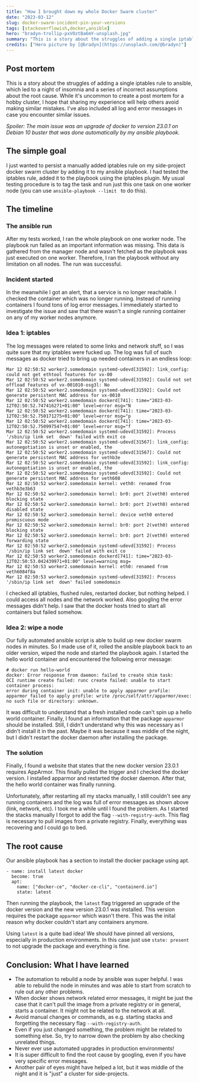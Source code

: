 ```yaml
---
title: "How I brought down my whole Docker Swarm cluster"
date: "2023-03-12"
slug: docker-swarm-incident-pin-your-versions
tags: [stackoverflowish,docker,ansible]
hero: "bradyn-trollip-pxVOztBa6mY-unsplash.jpg"
summary: "This is a story about the struggles of adding a single iptables rule to ansible, which led to a night of insomnia and a series of incorrect assumptions about the root cause. While it's uncommon to create a post mortem for a hobby cluster, I hope that sharing my experience will help others avoid making similar mistakes. I've also included all log and error messages in case you encounter similar issues."
credits: ["Hero picture by [@bradyn](https://unsplash.com/@bradyn)"]
---
```


## Post mortem

This is a story about the struggles of adding a single iptables rule to ansible, which led to a night of insomnia and a series of incorrect assumptions about the root cause. While it's uncommon to create a post mortem for a hobby cluster, I hope that sharing my experience will help others avoid making similar mistakes. I've also included all log and error messages in case you encounter similar issues.

*Spoiler: The main issue
was an upgrade of docker to version 23.0.1 on Debian 10 buster that was done automatically by my
ansible playbook.*

## The simple goal

I just wanted to persist a manually added iptables rule on my side-project docker swarm cluster by adding it to my ansible playbook.
I had tested the iptables rule, added it to the playbook using the iptables plugin. My usual testing procedure
is to tag the task and run just this one task on one worker node (you can use `ansible-playbook --limit ` to do this).

## The timeline

### The ansible run

After my tests worked, I ran the whole playbook on one worker node. The playbook run failed as an important information
was missing. This data is gathered from the manager node and wasn't fetched as the playbook was just executed on one worker.
Therefore, I ran the playbook without any limitation on all nodes. The run was successful.

### Incident started

In the meanwhile I got an alert, that a service is no longer reachable. I checked the container which was no longer running. Instead
of running containers I found tons of log error messages. I immediately started to investigate the issue and saw that there
wasn't a single running container on any of my worker nodes anymore.

### Idea 1: iptables

The log messages were related to some links and network stuff, so I was quite sure that my iptables were fucked up.
The log was full of such messages as docker tried to bring up needed containers in an endless loop:

```(bash)
Mar 12 02:50:52 worker2.somedomain systemd-udevd[31592]: link_config: could not get ethtool features for vx-00
Mar 12 02:50:52 worker2.somedomain systemd-udevd[31592]: Could not set offload features of vx-001010-osg3l: No
Mar 12 02:50:52 worker2.somedomain systemd-udevd[31592]: Could not generate persistent MAC address for vx-0010
Mar 12 02:50:52 worker2.somedomain dockerd[741]: time="2023-03-12T02:50:52.747416271+01:00" level=error msg="N
Mar 12 02:50:52 worker2.somedomain dockerd[741]: time="2023-03-12T02:50:52.750171275+01:00" level=error msg="p
Mar 12 02:50:52 worker2.somedomain dockerd[741]: time="2023-03-12T02:50:52.750997547+01:00" level=error msg="f
Mar 12 02:50:52 worker2.somedomain systemd-udevd[31592]: Process '/sbin/ip link set  down' failed with exit co
Mar 12 02:50:52 worker2.somedomain systemd-udevd[31567]: link_config: autonegotiation is unset or enabled, the
Mar 12 02:50:52 worker2.somedomain systemd-udevd[31567]: Could not generate persistent MAC address for vethb3e
Mar 12 02:50:52 worker2.somedomain systemd-udevd[31592]: link_config: autonegotiation is unset or enabled, the
Mar 12 02:50:52 worker2.somedomain systemd-udevd[31592]: Could not generate persistent MAC address for veth608
Mar 12 02:50:52 worker2.somedomain kernel: veth0: renamed from vethb3e3b63
Mar 12 02:50:52 worker2.somedomain kernel: br0: port 2(veth0) entered blocking state
Mar 12 02:50:52 worker2.somedomain kernel: br0: port 2(veth0) entered disabled state
Mar 12 02:50:52 worker2.somedomain kernel: device veth0 entered promiscuous mode
Mar 12 02:50:52 worker2.somedomain kernel: br0: port 2(veth0) entered blocking state
Mar 12 02:50:52 worker2.somedomain kernel: br0: port 2(veth0) entered forwarding state
Mar 12 02:50:52 worker2.somedomain systemd-udevd[31592]: Process '/sbin/ip link set  down' failed with exit co
Mar 12 02:50:53 worker2.somedomain dockerd[741]: time="2023-03-12T02:50:53.042439971+01:00" level=warning msg=
Mar 12 02:50:53 worker2.somedomain kernel: eth0: renamed from veth6084f8a
Mar 12 02:50:53 worker2.somedomain systemd-udevd[31592]: Process '/sbin/ip link set  down' failed somedomain
```

I checked all iptables, flushed rules, restarted docker, but nothing helped. I could access all nodes and the network worked.
Also googling the error messages didn't help. I saw that the docker hosts tried to start all containers but failed somehow.

### Idea 2: wipe a node

Our fully automated ansible script is able to build up new docker swarm nodes in minutes. So I made use of it, rolled the ansible
playbook back to an older version, wiped the node and started the playbook again. I started the hello world container and encountered
the following error message:

```(bash)
# docker run hello-world
docker: Error response from daemon: failed to create shim task:
OCI runtime create failed: runc create failed: unable to start container process:
error during container init: unable to apply apparmor profile:
apparmor failed to apply profile: write /proc/self/attr/apparmor/exec: no such file or directory: unknown.
```

It was difficult to understand that a fresh installed node can't spin up a hello world container. Finally, I found an information
that the package `apparmor` should be installed. Still, I didn't understand why this was necessary as I didn't install it in the past.
Maybe it was because it was middle of the night, but I didn't restart the docker daemon after installing the package.

### The solution

Finally, I found a website that states that the new docker version 23.0.1 requires AppArmor. This finally pulled the trigger and I
checked the docker version. I installed apparmor and restarted the docker daemon. After that, the hello world container was finally running.

Unfortunately, after restarting all my stacks manually, I still couldn't see any running containers and the log was full of error
messages as shown above (link, network, etc). I took me a while until I found the problem. As I started the stacks manually I forgot
to add the flag `--with-registry-auth`. This flag is necessary to pull images from a private registry.  Finally, everything was
recovering and I could go to bed.

## The root cause

Our ansible playbook has a section to install the docker package using apt.

```(yaml)
- name: install latest docker
  become: true
  apt:
    name: ["docker-ce", "docker-ce-cli", "containerd.io"]
    state: latest
```

Then running the playbook, the `latest` flag triggered an upgrade of the docker version and the new version 23.0.1 was installed. This version requires the package `apparmor` which wasn't there. This was the inital reason why docker couldn't start any containers anymore.

Using `latest` is a quite bad idea! We should have pinned all versions, especially in production environments.
In this case just use `state: present` to not upgrade the package and everything is fine.

## Conclusion: What I have learned

- The automation to rebuild a node by ansible was super helpful. I was able to rebuild the node in minutes and was able to start
from scratch to rule out any other problems.
- When docker shows network related error messages, it might be just the case that it can't pull the image from a private registry or in general, starts a container. It might not be related to the network at all.
- Avoid manual changes or commands, as e.g. starting stacks and forgetting the necessary flag `--with-registry-auth`.
- Even if you just changed something, the problem might be related to something else. So, try to narrow down the problem by also checking unrelated things.
- Never ever use automated upgrades in production environments!
- It is super difficult to find the root cause by googling, even if you have very specific error messages.
- Another pair of eyes might have helped a lot, but it was middle of the night and it is "just" a cluster for side-projects.
